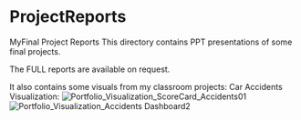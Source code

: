 # ProjectReports
MyFinal Project Reports
This directory contains PPT presentations of some final projects.

The FULL reports are available on request.

It also contains some visuals from my classroom projects:
Car Accidents Visualization:
![Portfolio_Visualization_ScoreCard_Accidents01](https://user-images.githubusercontent.com/104345634/218297685-e33dfd4c-a645-40c9-8420-1f1c10a13883.jpg)
![Portfolio_Visualization_Accidents Dashboard2](https://user-images.githubusercontent.com/104345634/218297740-96e7e4e2-5318-4522-8755-60379b046ad7.jpg)
